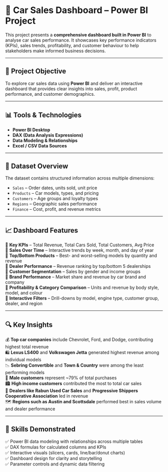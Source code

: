 # 🚗 Car Sales Dashboard – Power BI Project

This project presents a **comprehensive dashboard built in Power BI** to analyse car sales performance. It showcases key performance indicators (KPIs), sales trends, profitability, and customer behaviour to help stakeholders make informed business decisions.

---

## 🎯 Project Objective

To explore car sales data using **Power BI** and deliver an interactive dashboard that provides clear insights into sales, profit, product performance, and customer demographics.

---

## 📊 Tools & Technologies

- **Power BI Desktop**  
- **DAX (Data Analysis Expressions)**  
- **Data Modeling & Relationships**  
- **Excel / CSV Data Sources**

---

## 📁 Dataset Overview

The dataset contains structured information across multiple dimensions:

- `Sales` – Order dates, units sold, unit price  
- `Products` – Car models, types, and pricing  
- `Customers` – Age groups and loyalty types  
- `Regions` – Geographic sales performance  
- `Finance` – Cost, profit, and revenue metrics

---

## 📈 Dashboard Features

🔹 **Key KPIs** – Total Revenue, Total Cars Sold, Total Customers, Avg Price   
🔹 **Sales Over Time** – Interactive trends by week, month, and day of year  
🔹 **Top/Bottom Products** – Best- and worst-selling models by quantity and revenue  
🔹 **Dealer Performance** – Revenue ranking by top/bottom 5 dealerships  
🔹 **Customer Segmentation** – Sales by gender and income groups  
🔹 **Brand Performance** – Market share and revenue by car brand and company  
🔹 **Profitability & Category Comparison** – Units and revenue by body style, model, and colour  
🔹 **Interactive Filters** – Drill-downs by model, engine type, customer group, dealer, and region

---

## 🔍 Key Insights

💰 **Top car companies** include Chevrolet, Ford, and Dodge, contributing highest total revenue  
🛍️ **Lexus LS400** and **Volkswagen Jetta** generated highest revenue among individual models  
📉 **Sebring Convertible** and **Town & Country** were among the least performing models  
🧍 **Male customers** represent ~79% of total purchases  
🏙️ **High income customers** contributed the most to total car sales  
📌 **Dealers like Rabun Used Car Sales** and **Progressive Shippers Cooperative Association** led in revenue  
🗺️ **Regions such as Austin and Scottsdale** performed best in sales volume and dealer performance

---

## 🧠 Skills Demonstrated

 ✅ Power BI data modeling with relationships across multiple tables  
 ✅ DAX formulas for calculated columns and KPIs  
 ✅ Interactive visuals (slicers, cards, line/bar/donut charts)  
 ✅ Dashboard design for clarity and storytelling  
 ✅ Parameter controls and dynamic data filtering



